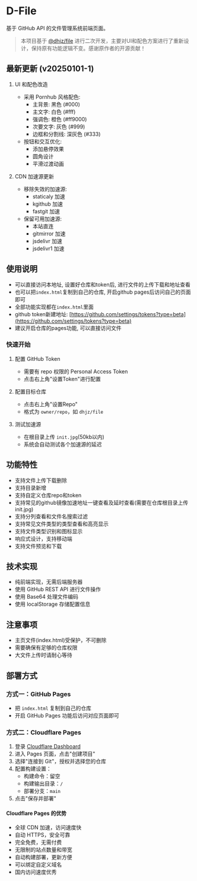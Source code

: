 # D-File

基于 GitHub API 的文件管理系统前端页面。

> 本项目基于 [@dhjz/file](https://github.com/dhjz/file) 进行二次开发，主要对UI和配色方案进行了重新设计，保持原有功能逻辑不变。感谢原作者的开源贡献！

## 最新更新 (v20250101-1)

1. UI 和配色改造
   - 采用 Pornhub 风格配色:
     - 主背景: 黑色 (#000)
     - 主文字: 白色 (#fff)
     - 强调色: 橙色 (#ff9000)
     - 次要文字: 灰色 (#999)
     - 边框和分割线: 深灰色 (#333)
   - 按钮和交互优化:
     - 添加悬停效果
     - 圆角设计
     - 平滑过渡动画

2. CDN 加速源更新
   - 移除失效的加速源:
     - staticaly 加速
     - kgithub 加速
     - fastgit 加速
   - 保留可用加速源:
     - 本站直连
     - gitmirror 加速
     - jsdelivr 加速
     - jsdelivr1 加速

## 使用说明

- 可以直接访问本地址, 设置好仓库和token后, 进行文件的上传下载和地址查看
- 也可以把`index.html`复制到自己的仓库, 开启github pages后访问自己的页面即可
- 全部功能实现都在`index.html`里面
- github token新建地址: [https://github.com/settings/tokens?type=beta](https://github.com/settings/tokens?type=beta)
- 建议开启仓库的pages功能, 可以直接访问文件

### 快速开始

1. 配置 GitHub Token
   - 需要有 repo 权限的 Personal Access Token
   - 点击右上角"设置Token"进行配置

2. 配置目标仓库
   - 点击右上角"设置Repo"
   - 格式为 `owner/repo`，如 `dhjz/file`

3. 测试加速源
   - 在根目录上传 `init.jpg`(50kb以内)
   - 系统会自动测试各个加速源的延迟

## 功能特性

- 支持文件上传下载删除
- 支持目录新增
- 支持自定义仓库repo和token
- 支持常见的github镜像加速地址一键查看及延时查看(需要在仓库根目录上传init.jpg)
- 支持分列查看和文件名搜索过滤
- 支持常见文件类型的类型查看和高亮显示
- 支持文件类型识别和图标显示
- 响应式设计，支持移动端
- 支持文件预览和下载

## 技术实现

- 纯前端实现，无需后端服务器
- 使用 GitHub REST API 进行文件操作
- 使用 Base64 处理文件编码
- 使用 localStorage 存储配置信息

## 注意事项

- 主页文件(index.html)受保护，不可删除
- 需要确保有足够的仓库权限
- 大文件上传时请耐心等待

## 部署方式

### 方式一：GitHub Pages

- 把 `index.html` 复制到自己的仓库
- 开启 GitHub Pages 功能后访问对应页面即可

### 方式二：Cloudflare Pages

1. 登录 [Cloudflare Dashboard](https://dash.cloudflare.com/)
2. 进入 Pages 页面，点击"创建项目"
3. 选择"连接到 Git"，授权并选择您的仓库
4. 配置构建设置：
   - 构建命令：留空
   - 构建输出目录：`/`
   - 部署分支：`main`
5. 点击"保存并部署"

#### Cloudflare Pages 的优势

- 全球 CDN 加速，访问速度快
- 自动 HTTPS，安全可靠
- 完全免费，无需付费
- 无限制的站点数量和带宽
- 自动构建部署，更新方便
- 可以绑定自定义域名
- 国内访问速度优秀
